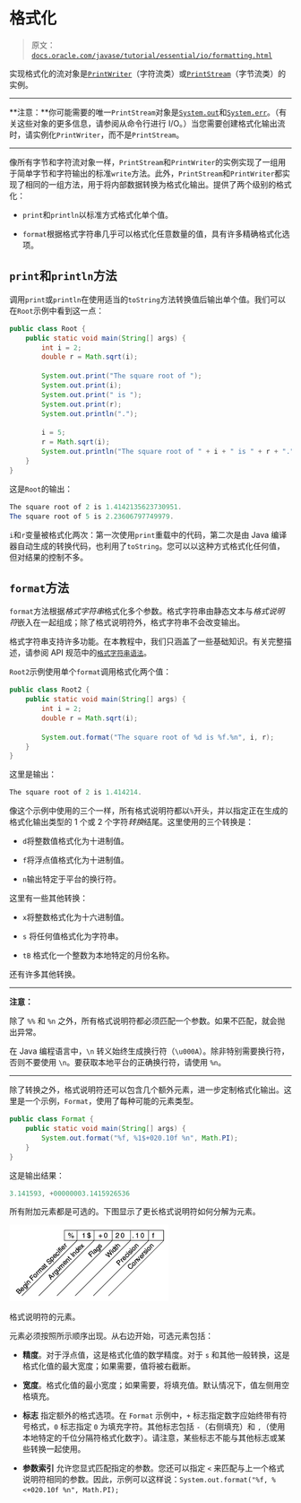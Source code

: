 # 格式化

> 原文：[`docs.oracle.com/javase/tutorial/essential/io/formatting.html`](https://docs.oracle.com/javase/tutorial/essential/io/formatting.html)

实现格式化的流对象是[`PrintWriter`](https://docs.oracle.com/javase/8/docs/api/java/io/PrintWriter.html)（字符流类）或[`PrintStream`](https://docs.oracle.com/javase/8/docs/api/java/io/PrintStream.html)（字节流类）的实例。

* * *

**注意：**你可能需要的唯一`PrintStream`对象是[`System.out`](https://docs.oracle.com/javase/8/docs/api/java/lang/System.html#out)和[`System.err`](https://docs.oracle.com/javase/8/docs/api/java/lang/System.html#err)。（有关这些对象的更多信息，请参阅从命令行进行 I/O。）当您需要创建格式化输出流时，请实例化`PrintWriter`，而不是`PrintStream`。

* * *

像所有字节和字符流对象一样，`PrintStream`和`PrintWriter`的实例实现了一组用于简单字节和字符输出的标准`write`方法。此外，`PrintStream`和`PrintWriter`都实现了相同的一组方法，用于将内部数据转换为格式化输出。提供了两个级别的格式化：

+   `print`和`println`以标准方式格式化单个值。

+   `format`根据格式字符串几乎可以格式化任意数量的值，具有许多精确格式化选项。

## `print`和`println`方法

调用`print`或`println`在使用适当的`toString`方法转换值后输出单个值。我们可以在`Root`示例中看到这一点：

```java
public class Root {
    public static void main(String[] args) {
        int i = 2;
        double r = Math.sqrt(i);

        System.out.print("The square root of ");
        System.out.print(i);
        System.out.print(" is ");
        System.out.print(r);
        System.out.println(".");

        i = 5;
        r = Math.sqrt(i);
        System.out.println("The square root of " + i + " is " + r + ".");
    }
}

```

这是`Root`的输出：

```java
The square root of 2 is 1.4142135623730951.
The square root of 5 is 2.23606797749979.

```

`i`和`r`变量被格式化两次：第一次使用`print`重载中的代码，第二次是由 Java 编译器自动生成的转换代码，也利用了`toString`。您可以以这种方式格式化任何值，但对结果的控制不多。

## `format`方法

`format`方法根据*格式字符串*格式化多个参数。格式字符串由静态文本与*格式说明符*嵌入在一起组成；除了格式说明符外，格式字符串不会改变输出。

格式字符串支持许多功能。在本教程中，我们只涵盖了一些基础知识。有关完整描述，请参阅 API 规范中的[`格式字符串语法`](https://docs.oracle.com/javase/8/docs/api/java/util/Formatter.html#syntax)。

`Root2`示例使用单个`format`调用格式化两个值：

```java
public class Root2 {
    public static void main(String[] args) {
        int i = 2;
        double r = Math.sqrt(i);

        System.out.format("The square root of %d is %f.%n", i, r);
    }
}

```

这里是输出：

```java
The square root of 2 is 1.414214.

```

像这个示例中使用的三个一样，所有格式说明符都以`%`开头，并以指定正在生成的格式化输出类型的 1 个或 2 个字符*转换*结尾。这里使用的三个转换是：

+   `d`将整数值格式化为十进制值。

+   `f`将浮点值格式化为十进制值。

+   `n`输出特定于平台的换行符。

这里有一些其他转换：

+   `x`将整数格式化为十六进制值。

+   `s` 将任何值格式化为字符串。

+   `tB` 格式化一个整数为本地特定的月份名称。

还有许多其他转换。

* * *

**注意：**

除了 `%%` 和 `%n` 之外，所有格式说明符都必须匹配一个参数。如果不匹配，就会抛出异常。

在 Java 编程语言中，`\n` 转义始终生成换行符（`\u000A`）。除非特别需要换行符，否则不要使用 `\n`。要获取本地平台的正确换行符，请使用 `%n`。

* * *

除了转换之外，格式说明符还可以包含几个额外元素，进一步定制格式化输出。这里是一个示例，`Format`，使用了每种可能的元素类型。

```java
public class Format {
    public static void main(String[] args) {
        System.out.format("%f, %1$+020.10f %n", Math.PI);
    }
}

```

这是输出结果：

```java
3.141593, +00000003.1415926536

```

所有附加元素都是可选的。下图显示了更长格式说明符如何分解为元素。

![格式说明符的元素](img/e81802b1b525a38f572976fabc86016b.png)

格式说明符的元素。

元素必须按照所示顺序出现。从右边开始，可选元素包括：

+   **精度**。对于浮点值，这是格式化值的数学精度。对于 `s` 和其他一般转换，这是格式化值的最大宽度；如果需要，值将被右截断。

+   **宽度**。格式化值的最小宽度；如果需要，将填充值。默认情况下，值左侧用空格填充。

+   **标志** 指定额外的格式选项。在 `Format` 示例中，`+` 标志指定数字应始终带有符号格式，`0` 标志指定 `0` 为填充字符。其他标志包括 `-`（右侧填充）和 `,`（使用本地特定的千位分隔符格式化数字）。请注意，某些标志不能与其他标志或某些转换一起使用。

+   **参数索引** 允许您显式匹配指定的参数。您还可以指定 `<` 来匹配与上一个格式说明符相同的参数。因此，示例可以这样说：`System.out.format("%f, %<+020.10f %n", Math.PI);`
